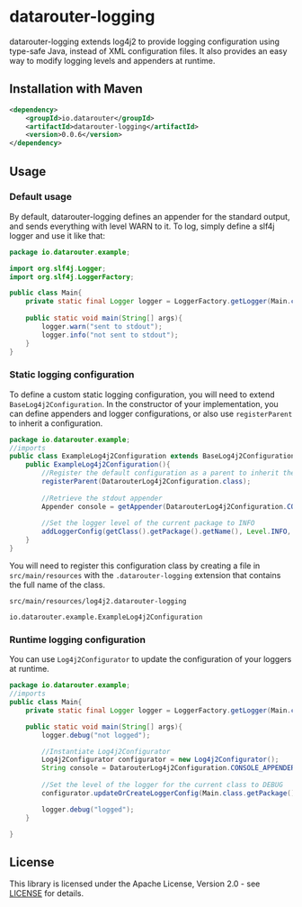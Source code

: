 # datarouter-logging

datarouter-logging extends log4j2 to provide logging configuration using type-safe Java, instead of XML configuration files. It also provides an easy way to modify logging levels and appenders at runtime.

## Installation with Maven

```xml
<dependency>
	<groupId>io.datarouter</groupId>
	<artifactId>datarouter-logging</artifactId>
	<version>0.0.6</version>
</dependency>
```

## Usage

### Default usage

By default, datarouter-logging defines an appender for the standard output, and sends everything with level WARN to it. To log, simply define a slf4j logger and use it like that:

```java
package io.datarouter.example;

import org.slf4j.Logger;
import org.slf4j.LoggerFactory;

public class Main{
	private static final Logger logger = LoggerFactory.getLogger(Main.class);
	
	public static void main(String[] args){
		logger.warn("sent to stdout");
		logger.info("not sent to stdout");
	}
}
```

### Static logging configuration

To define a custom static logging configuration, you will need to extend `BaseLog4j2Configuration`. In the constructor of your implementation, you can define appenders and logger configurations, or also use `registerParent` to inherit a configuration.

```java
package io.datarouter.example;
//imports
public class ExampleLog4j2Configuration extends BaseLog4j2Configuration{
	public ExampleLog4j2Configuration(){
		//Register the default configuration as a parent to inherit the default stdout appender
		registerParent(DatarouterLog4j2Configuration.class);
		
		//Retrieve the stdout appender
		Appender console = getAppender(DatarouterLog4j2Configuration.CONSOLE_APPENDER_NAME);
		
		//Set the logger level of the current package to INFO
		addLoggerConfig(getClass().getPackage().getName(), Level.INFO, false, console);
	}
}
```

You will need to register this configuration class by creating a file in `src/main/resources` with the `.datarouter-logging` extension that contains the full name of the class.

`src/main/resources/log4j2.datarouter-logging`
```
io.datarouter.example.ExampleLog4j2Configuration
```

### Runtime logging configuration

You can use `Log4j2Configurator` to update the configuration of your loggers at runtime.

```java
package io.datarouter.example;
//imports
public class Main{
	private static final Logger logger = LoggerFactory.getLogger(Main.class);

	public static void main(String[] args){
		logger.debug("not logged");

		//Instantiate Log4j2Configurator
		Log4j2Configurator configurator = new Log4j2Configurator();
		String console = DatarouterLog4j2Configuration.CONSOLE_APPENDER_NAME;
		
		//Set the level of the logger for the current class to DEBUG
		configurator.updateOrCreateLoggerConfig(Main.class.getPackage(), Level.DEBUG, false, console);

		logger.debug("logged");
	}

}
```

## License

This library is licensed under the Apache License, Version 2.0 - see [LICENSE](../LICENSE) for details.
